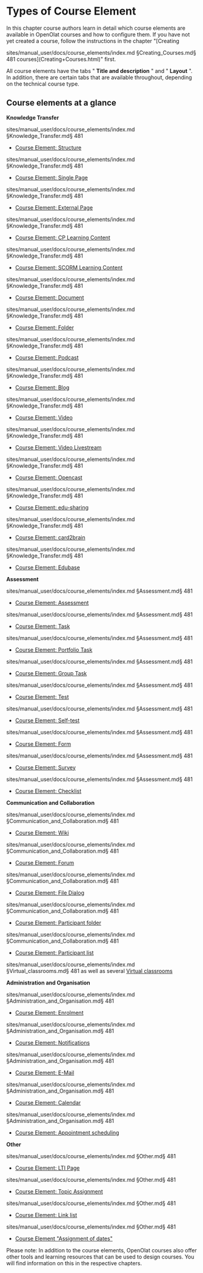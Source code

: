 # Types of Course Element

In this chapter course authors learn in detail which course elements are
available in OpenOlat courses and how to configure them. If you have not yet
created a course, follow the instructions in the chapter "[Creating

sites/manual_user/docs/course_elements/index.md §Creating_Courses.md§ 481
courses](Creating+Courses.html)" first.

  

All course elements have the tabs " **Title and description** " and "
**Layout** ". In addition, there are certain tabs that are available
throughout, depending on the technical course type.

  

## Course elements at a glance

**Knowledge Transfer**


sites/manual_user/docs/course_elements/index.md §Knowledge_Transfer.md§ 481
  * [Course Element: Structure](Knowledge_Transfer.md#KnowledgeTransfer-_strukturStructureCourseElement:Structure)

sites/manual_user/docs/course_elements/index.md §Knowledge_Transfer.md§ 481
  * [Course Element: Single Page](Knowledge_Transfer.md#KnowledgeTransfer-_einzelseiteSinglepageCourseElement:SinglePage)

sites/manual_user/docs/course_elements/index.md §Knowledge_Transfer.md§ 481
  * [Course Element: External Page](Knowledge_Transfer.md#KnowledgeTransfer-_expageExternalpageCourseElement:ExternalPage)

sites/manual_user/docs/course_elements/index.md §Knowledge_Transfer.md§ 481
  * [Course Element: CP Learning Content](Knowledge_Transfer.md#KnowledgeTransfer-_cp_kursbausteinCPlearningcontentCourseElement:CPLearningContent)

sites/manual_user/docs/course_elements/index.md §Knowledge_Transfer.md§ 481
  * [Course Element: SCORM Learning Content](Knowledge_Transfer.md#KnowledgeTransfer-_scorm_kursbausteinSCORMlearningcontentCourseElement:SCORMLearningContent)

sites/manual_user/docs/course_elements/index.md §Knowledge_Transfer.md§ 481
  * [Course Element: Document](Knowledge_Transfer.md#KnowledgeTransfer-CourseElement:Document)

sites/manual_user/docs/course_elements/index.md §Knowledge_Transfer.md§ 481
  * [Course Element: Folder](Knowledge_Transfer.md#KnowledgeTransfer-_ordnerFolderCourseElement:Folder)

sites/manual_user/docs/course_elements/index.md §Knowledge_Transfer.md§ 481
  * [Course Element: Podcast](Knowledge_Transfer.md#KnowledgeTransfer-_podcastPodcastCourseElement:Podcast)

sites/manual_user/docs/course_elements/index.md §Knowledge_Transfer.md§ 481
  * [Course Element: Blog](Knowledge_Transfer.md#KnowledgeTransfer-_blogBlogCourseElement:Blog)

sites/manual_user/docs/course_elements/index.md §Knowledge_Transfer.md§ 481
  * [Course Element: Video](Knowledge_Transfer.md#KnowledgeTransfer-_video_kursbausteinVideoCourseElement:Video)

sites/manual_user/docs/course_elements/index.md §Knowledge_Transfer.md§ 481
  * [Course Element: Video Livestream](Knowledge_Transfer.md#KnowledgeTransfer-_livestreamCourseElement:VideoLivestream)

sites/manual_user/docs/course_elements/index.md §Knowledge_Transfer.md§ 481
  * [Course Element: Opencast](Knowledge_Transfer.md#KnowledgeTransfer-_opencastCourseElement:Opencast)

sites/manual_user/docs/course_elements/index.md §Knowledge_Transfer.md§ 481
  * [Course Element: edu-sharing](Knowledge_Transfer.md#KnowledgeTransfer-_edusharingCourseElement:edu-sharing)

sites/manual_user/docs/course_elements/index.md §Knowledge_Transfer.md§ 481
  * [Course Element: card2brain](Knowledge_Transfer.md#KnowledgeTransfer-_card2braincard2brainCourseElement:card2brain)

sites/manual_user/docs/course_elements/index.md §Knowledge_Transfer.md§ 481
  * [Course Element: Edubase](Knowledge_Transfer.md#KnowledgeTransfer-_edubaseedubaseCourseElement:Edubase)

**Assessment**


sites/manual_user/docs/course_elements/index.md §Assessment.md§ 481
  * [Course Element: Assessment](Assessment.md#Assessment-_bewertung_kursbausteinAssessmentCourseElement:Assessment)

sites/manual_user/docs/course_elements/index.md §Assessment.md§ 481
  * [Course Element: Task](Assessment.md#Assessment-GrouptaskTask_task_kursbausteinCourseElement:Task)

sites/manual_user/docs/course_elements/index.md §Assessment.md§ 481
  * [Course Element: Portfolio Task](Assessment.md#Assessment-_bb_portfolioPortfoliotaskCourseElement:PortfolioTask)

sites/manual_user/docs/course_elements/index.md §Assessment.md§ 481
  * [Course Element: Group Task](Assessment.md#Assessment-CourseElement:GroupTask)

sites/manual_user/docs/course_elements/index.md §Assessment.md§ 481
  * [Course Element: Test](Assessment.md#Assessment-_test_kursbausteinTestCourseElement:Test)

sites/manual_user/docs/course_elements/index.md §Assessment.md§ 481
  * [Course Element: Self-test](Assessment.md#Assessment-_selbsttest_kursbausteinSelf-testCourseElement:Self-test)

sites/manual_user/docs/course_elements/index.md §Assessment.md§ 481
  * [Course Element: Form](Assessment.md#Assessment-CourseElement:Form)

sites/manual_user/docs/course_elements/index.md §Assessment.md§ 481
  * [Course Element: Survey](Assessment.md#Assessment-_fragebogenQuestionnaireCourseElement:Survey)

sites/manual_user/docs/course_elements/index.md §Assessment.md§ 481
  * [Course Element: Checklist](Assessment.md#Assessment-_checklist_kursbausteinChecklistCourseElement:Checklist)

**Communication and Collaboration**


sites/manual_user/docs/course_elements/index.md §Communication_and_Collaboration.md§ 481
  * [Course Element: Wiki](Communication_and_Collaboration.md#CommunicationandCollaboration-CourseElement:Wiki)

sites/manual_user/docs/course_elements/index.md §Communication_and_Collaboration.md§ 481
  * [Course Element: Forum](Communication_and_Collaboration.md#CommunicationandCollaboration-d14e3744ForumCourseElement:Forum)

sites/manual_user/docs/course_elements/index.md §Communication_and_Collaboration.md§ 481
  * [Course Element: File Dialog](Communication_and_Collaboration.md#CommunicationandCollaboration-_dateidiskussion_dateidiskussion_accessCourseElement:FileDialog)

sites/manual_user/docs/course_elements/index.md §Communication_and_Collaboration.md§ 481
  * [Course Element: Participant folder](Communication_and_Collaboration.md#CommunicationandCollaboration-_participantfolderCourseElement:Participantfolder)

sites/manual_user/docs/course_elements/index.md §Communication_and_Collaboration.md§ 481
  * [Course Element: Participant list](Communication_and_Collaboration.md#CommunicationandCollaboration-_teilnehmerlisteParticipantlistCourseElement:Participantlist)


sites/manual_user/docs/course_elements/index.md §Virtual_classrooms.md§ 481
as well as several [Virtual classrooms](Virtual_classrooms.md)

**Administration and Organisation**


sites/manual_user/docs/course_elements/index.md §Administration_and_Organisation.md§ 481
  * [Course Element: Enrolment](Administration_and_Organisation.md#AdministrationandOrganisation-_einschreibungEnrolmentCourseElement:Enrolment)

sites/manual_user/docs/course_elements/index.md §Administration_and_Organisation.md§ 481
  * [Course Element: Notifications](Administration_and_Organisation.md#AdministrationandOrganisation-CourseElement:Notifications)

sites/manual_user/docs/course_elements/index.md §Administration_and_Organisation.md§ 481
  * [Course Element: E-Mail](Administration_and_Organisation.md#AdministrationandOrganisation-_mailE-MailCourseElement:E-Mail)

sites/manual_user/docs/course_elements/index.md §Administration_and_Organisation.md§ 481
  * [Course Element: Calendar](Administration_and_Organisation.md#AdministrationandOrganisation-_kalenderCalendarCourseElement:Calendar)

sites/manual_user/docs/course_elements/index.md §Administration_and_Organisation.md§ 481
  * [Course Element: Appointment scheduling](Administration_and_Organisation.md#AdministrationandOrganisation-_terminvergabeCourseElement:Appointmentscheduling)

**Other**


sites/manual_user/docs/course_elements/index.md §Other.md§ 481
  * [Course Element: LTI Page](Other.md#Other-_lti_kursbausteinLTIpageCourseElement:LTIPage)

sites/manual_user/docs/course_elements/index.md §Other.md§ 481
  * [Course Element: Topic Assignment](Other.md#Other-_bb_themenvergabeTopicassignmentCourseElement:TopicAssignment)

sites/manual_user/docs/course_elements/index.md §Other.md§ 481
  * [Course Element: Link list](Other.md#Other-_linklisteLinklistCourseElement:Linklist)

sites/manual_user/docs/course_elements/index.md §Other.md§ 481
  * [Course Element "Assignment of dates"](Other.md#Other-_terminvergabeTerminvergabeCourseElement%22Assignmentofdates)

  

Please note: In addition to the course elements, OpenOlat courses also offer
other tools and learning resources that can be used to design courses. You
will find information on this in the respective chapters.

